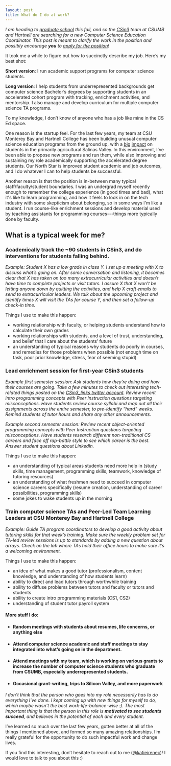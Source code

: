 ```yaml
---
layout: post
title: What do I do at work? 
---
```


*I am heading to [graduate school](http://www.ic.gatech.edu/) this fall, and so the [CSin3](https://twitter.com/csinthree) team at CSUMB and Hartnell are searching for a new Computer Science Education Coordinator. This post is meant to clarify the work in the position and possibly encourage __you__ to [apply for the position](https://csumb.peopleadmin.com/postings/1694)!*

It took me a while to figure out how to succinctly describe my job. Here’s my best shot:

**Short version**: I run academic support programs for computer science students.

**Long version**: I help students from underrepresented backgrounds get computer science Bachelor’s degrees by supporting students in an accelerated cohort program with tracking, enrichment activities, and mentorship. I also manage and develop curriculum for multiple computer science TA programs.

To my knowledge, I don’t know of anyone who has a job like mine in the CS Ed space. 

One reason is the startup feel. For the last few years, my team at CSU Monterey Bay and Hartnell College has been building unusual computer science education programs from the ground up, with a [big](http://www.montereyherald.com/social-affairs/20160521/csu-monterey-bay-innovative-program-graduates-record-number-of-students-in-three-years) [impact](http://www.thecalifornian.com/story/news/2016/05/20/computer-science-cohort-hi-tech-bound/84687160/) on students in the primarily agricultural Salinas Valley. In this environment, I’ve been able to propose new programs and run them, while also improving and sustaining my role academically supporting the accelerated degree students. Our North Star is improved student academic and job outcomes, and I do whatever I can to help students be successful. 

Another reason is that the position is in-between many typical staff/faculty/student boundaries. I was an undergrad myself recently enough to remember the college experience (in good times and bad), what it's like to learn programming, and how it feels to look in on the tech industry with some skepticism about belonging, so in some ways I'm like a student. I run course-like enrichment sessions and develop material used by teaching assistants for programming courses---things more typically done by faculty. 

## What is a typical week for me?

### Academically track the ~90 students in CSin3, and do interventions for students falling behind.

*Example: Student X has a low grade in class Y. I set up a meeting with X to discuss what’s going on. After some conversation and listening, it becomes clear that X has taken on too many extracurricular activities and doesn’t have time to complete projects or visit tutors. I assure X that X won’t be letting anyone down by quitting the activities, and help X craft emails to send to extracurricular leaders. We talk about the upcoming project and identify times X will visit the TAs for course Y, and then set a follow-up check-in time.*

Things I use to make this happen:

  * working relationship with faculty, or helping students understand how to calculate their own grades
  * working relationships with students, and a level of trust, understanding, and belief that I care about the students’ future
  * an understanding of typical reasons why students do poorly in courses, and remedies for those problems when possible (not enough time on task, poor prior knowledge, stress, fear of seeming stupid)

### Lead enrichment session for first-year CSin3 students

*Example first semester session: Ask students how they’re doing and how their courses are going. Take a few minutes to check out interesting tech-related things posted on the [CSin3_links twitter account](https://twitter.com/csin3_links). Review recent intro programming concepts with Peer Instruction questions targeting misconceptions. Have students review course syllabi and map out all their assignments across the entire semester, to pre-identify “hard” weeks. Remind students of tutor hours and share any other announcements.*

*Example second semester session: Review recent object-oriented programming concepts with Peer Instruction questions targeting misconceptions. Have students research different non-traditional CS careers and face off rap-battle style to see which career is the best. Answer student questions about LinkedIn.*

Things I use to make this happen:

  - an understanding of typical areas students need more help in (study skills, time management, programming skills, teamwork, knowledge of tutoring resources)
  - an understanding of what freshmen need to succeed in computer science careers specifically (resume creation, understanding of career possibilities, programming skills)
  - some jokes to wake students up in the morning

### Train computer science TAs and Peer-Led Team Learning Leaders at CSU Monterey Bay and Hartnell College

*Example: Guide TA program coordinators to develop a good activity about tutoring skills for that week’s training. Make sure the weekly problem set for TA-led review sessions is up to standards by adding a new question about arrays. Check on the lab where TAs hold their office hours to make sure it’s a welcoming environment.*

Things I use to make this happen:

  * an idea of what makes a good tutor (professionalism, content knowledge, and understanding of how students learn)
  * ability to direct and lead tutors through worthwhile training
  * ability to diffuse problems between tutors and faculty or tutors and students
  * ability to create intro programming materials (CS1, CS2)
  * understanding of student tutor payroll system

#### More stuff I do:

  - #### Random meetings with students about resumes, life concerns, or anything else

  - #### Attend computer science academic and staff meetings to stay integrated into what’s going on in the department. 

  - #### Attend meetings with my team, which is working on various grants to increase the number of computer science students who graduate from CSUMB, especially underrepresented students.

  - #### Occasional grant-writing, trips to Silicon Valley, and more paperwork

*I don't think that the person who goes into my role necessarily has to do everything I've done. I kept coming up with new things for myself to do, which maybe wasn't the best work-life-balance-wise :). The most important thing is that the person in this role is __motivated to see students succeed__, and believes in the potential of each and every student.*

I’ve learned so much over the last few years, gotten better at all of the things I mentioned above, and formed so many amazing relationships. I’m really grateful for the opportunity to do such impactful work and change lives.

If you find this interesting, don’t hesitate to reach out to me ([@katieirenec](https://twitter.com/katieirenec))! I would love to talk to you about this :)


